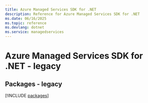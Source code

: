 ```yaml
---
title: Azure Managed Services SDK for .NET
description: Reference for Azure Managed Services SDK for .NET
ms.date: 06/16/2025
ms.topic: reference
ms.devlang: dotnet
ms.service: managedservices
---
```

# Azure Managed Services SDK for .NET - legacy
## Packages - legacy
[!INCLUDE [packages](managed-services-index.md)]